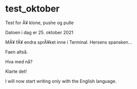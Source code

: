 # test_oktober
Test for Ã¥ klone, pushe og pulle

Datoen i dag er 25. oktober 2021

MÃ¥ fÃ¥ endra sprÃ¥ket inne i Terminal. Hersens spansken...

Faen altså.

Hva med nå?

Klarte det!

I will now start writing only with the English language.
